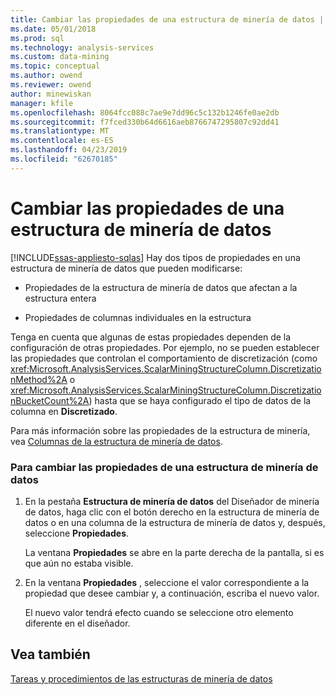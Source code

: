 ```yaml
---
title: Cambiar las propiedades de una estructura de minería de datos | Microsoft Docs
ms.date: 05/01/2018
ms.prod: sql
ms.technology: analysis-services
ms.custom: data-mining
ms.topic: conceptual
ms.author: owend
ms.reviewer: owend
author: minewiskan
manager: kfile
ms.openlocfilehash: 8064fcc088c7ae9e7dd96c5c132b1246fe0ae2db
ms.sourcegitcommit: f7fced330b64d6616aeb8766747295807c92dd41
ms.translationtype: MT
ms.contentlocale: es-ES
ms.lasthandoff: 04/23/2019
ms.locfileid: "62670185"
---
```

# <a name="change-the-properties-of-a-mining-structure"></a>Cambiar las propiedades de una estructura de minería de datos
[!INCLUDE[ssas-appliesto-sqlas](../../includes/ssas-appliesto-sqlas.md)]
  Hay dos tipos de propiedades en una estructura de minería de datos que pueden modificarse:  
  
-   Propiedades de la estructura de minería de datos que afectan a la estructura entera  
  
-   Propiedades de columnas individuales en la estructura  
  
 Tenga en cuenta que algunas de estas propiedades dependen de la configuración de otras propiedades. Por ejemplo, no se pueden establecer las propiedades que controlan el comportamiento de discretización (como <xref:Microsoft.AnalysisServices.ScalarMiningStructureColumn.DiscretizationMethod%2A> o <xref:Microsoft.AnalysisServices.ScalarMiningStructureColumn.DiscretizationBucketCount%2A>) hasta que se haya configurado el tipo de datos de la columna en **Discretizado**.  
  
 Para más información sobre las propiedades de la estructura de minería, vea [Columnas de la estructura de minería de datos](../../analysis-services/data-mining/mining-structure-columns.md).  
  
### <a name="to-change-the-properties-of-a-mining-structure"></a>Para cambiar las propiedades de una estructura de minería de datos  
  
1.  En la pestaña **Estructura de minería de datos** del Diseñador de minería de datos, haga clic con el botón derecho en la estructura de minería de datos o en una columna de la estructura de minería de datos y, después, seleccione **Propiedades**.  
  
     La ventana **Propiedades** se abre en la parte derecha de la pantalla, si es que aún no estaba visible.  
  
2.  En la ventana **Propiedades** , seleccione el valor correspondiente a la propiedad que desee cambiar y, a continuación, escriba el nuevo valor.  
  
     El nuevo valor tendrá efecto cuando se seleccione otro elemento diferente en el diseñador.  
  
## <a name="see-also"></a>Vea también  
 [Tareas y procedimientos de las estructuras de minería de datos](../../analysis-services/data-mining/mining-structure-tasks-and-how-tos.md)  
  
  
